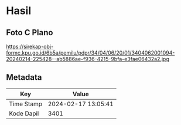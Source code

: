 # Hasil

## Foto C Plano

https://sirekap-obj-formc.kpu.go.id/6b5a/pemilu/pdpr/34/04/06/20/01/3404062001094-20240214-225428--ab5886ae-f936-4215-9bfa-e3fae06432a2.jpg


## Metadata

| Key        | Value               |
| ---------- | ------------------- |
| Time Stamp | 2024-02-17 13:05:41 |
| Kode Dapil | 3401                |



